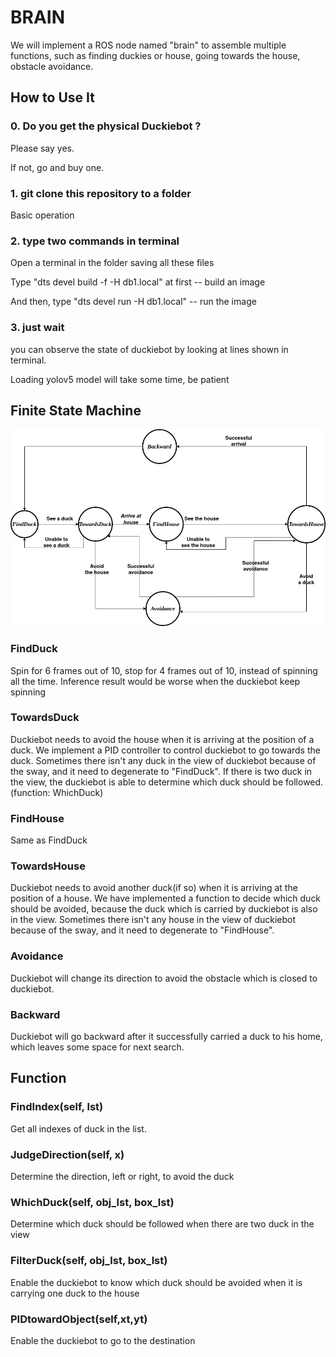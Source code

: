 # BRAIN

We will implement a ROS node named "brain" to assemble multiple functions, such as finding duckies or house, going towards the house, obstacle avoidance.

## How to Use It

### 0. Do you get the physical Duckiebot ?

Please say yes.

If not, go and buy one. 

### 1. git clone this repository to a folder

Basic operation

### 2. type two commands in terminal

Open a terminal in the folder saving all these files

Type "dts devel build -f -H db1.local" at first -- build an image 

And then, type "dts devel run -H db1.local"  -- run the image

### 3. just wait

you can observe the state of duckiebot by looking at lines shown in terminal.

Loading yolov5 model will take some time, be patient

## Finite State Machine
![Architecture](FSM(1).png)

### FindDuck
Spin for 6 frames out of 10, stop for 4 frames out of 10, instead of spinning all the time.
Inference result would be worse when the duckiebot keep spinning

### TowardsDuck
Duckiebot needs to avoid the house when it is arriving at the position of a duck.
We implement a PID controller to control duckiebot to go towards the duck.
Sometimes there isn't any duck in the view of duckiebot because of the sway, and it need to degenerate to "FindDuck".
If there is two duck in the view, the duckiebot is able to determine which duck should be followed.(function: WhichDuck)

### FindHouse
Same as FindDuck

### TowardsHouse
Duckiebot needs to avoid another duck(if so) when it is arriving at the position of a house.
We have implemented a function to decide which duck should be avoided, because the duck which is carried by duckiebot is also in the view.
Sometimes there isn't any house in the view of duckiebot because of the sway, and it need to degenerate to "FindHouse".

### Avoidance
Duckiebot will change its  direction to avoid the obstacle which is closed to duckiebot.

### Backward
Duckiebot will go backward after it successfully carried a duck to his home, which leaves some space for next search.

## Function

### FindIndex(self, lst)
Get all indexes of duck in the list.

### JudgeDirection(self, x)
Determine the direction, left or right, to avoid the duck

### WhichDuck(self, obj_lst, box_lst)
Determine which duck should be followed when there are two duck in the view

### FilterDuck(self, obj_lst, box_lst)
Enable the duckiebot to know which duck should be avoided when it is carrying one duck to the house

### PIDtowardObject(self,xt,yt)
Enable the duckiebot to go to the destination



